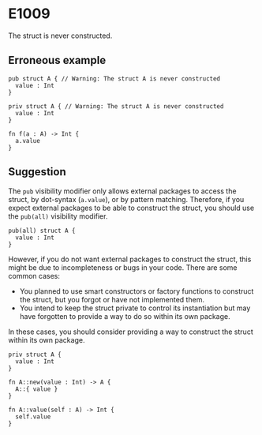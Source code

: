 # E1009

The struct is never constructed.

## Erroneous example

```moonbit
pub struct A { // Warning: The struct A is never constructed
  value : Int
}
```

```moonbit
priv struct A { // Warning: The struct A is never constructed
  value : Int
}

fn f(a : A) -> Int {
  a.value
}
```

## Suggestion

The `pub` visibility modifier only allows external packages to access the
struct, by dot-syntax (`a.value`), or by pattern matching. Therefore, if you
expect external packages to be able to construct the struct, you should use the
`pub(all)` visibility modifier.

```moonbit
pub(all) struct A {
  value : Int
}
```

However, if you do not want external packages to construct the struct, this
might be due to incompleteness or bugs in your code. There are some common
cases:

- You planned to use smart constructors or factory functions to construct the
  struct, but you forgot or have not implemented them.
- You intend to keep the struct private to control its instantiation but may
  have forgotten to provide a way to do so within its own package.

In these cases, you should consider providing a way to construct the struct
within its own package.

```moonbit
priv struct A {
  value : Int
}

fn A::new(value : Int) -> A {
  A::{ value }
}

fn A::value(self : A) -> Int {
  self.value
}
```
